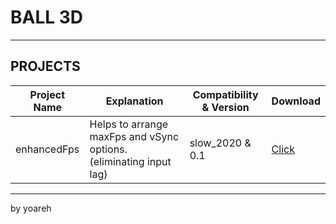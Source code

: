 # BALL 3D

---

## PROJECTS

| Project Name       | Explanation                             | Compatibility & Version  | Download                  |
|-----------------|--------------------------------------|----------------|----------------------------|
| enhancedFps | Helps to arrange maxFps and vSync options. (eliminating input lag) | slow_2020 & 0.1       | [Click](https://github.com/yoareh/ball3d/raw/main/enhancedFps/0.1/0.1.zip) |

---

by yoareh
